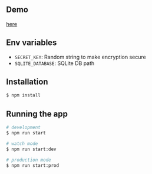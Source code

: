 ## Demo
[here](http://3.15.0.35:3000/)

## Env variables
- `SECRET_KEY`: Random string to make encryption secure
- `SQLITE_DATABASE`: SQLite DB path

## Installation

```bash
$ npm install
```

## Running the app

```bash
# development
$ npm run start

# watch mode
$ npm run start:dev

# production mode
$ npm run start:prod
```
